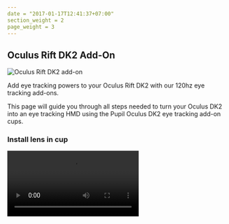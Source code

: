 ```yaml
---
date = "2017-01-17T12:41:37+07:00"
section_weight = 2
page_weight = 3
---
```


## Oculus Rift DK2 Add-On

<img src="/images/vr-ar/oculusdk2m.webp" alt="Oculus Rift DK2 add-on" >

Add eye tracking powers to your Oculus Rift DK2 with our 120hz eye tracking add-ons.

This page will guide you through all steps needed to turn your Oculus DK2 into an eye tracking HMD using the Pupil Oculus DK2 eye tracking add-on cups.

### Install lens in cup

<video src="https://www.youtube.com/embed/AVeUwAFKmAc" >

Take the lens out of an existing Oculus lens cup.

<video src="https://www.youtube.com/embed/ztT9WkDhpow" >

Remove the LED ring and insert the lens into the Pupil eye tracking cup.

<video src="https://www.youtube.com/embed/_Y0_4LDhphY" >

Install the LED ring and connect the LED power supply.

### Install cup in DK2

<video src="https://www.youtube.com/embed/5LqjfgbDydM" >

### Route cables {#dk2-route-cables}

<video src="https://www.youtube.com/embed/bvdxMYtzVTE" >

Route the USB cables through the vent holes in the top of the Oculus DK2.

### Connect cameras

Connect the eye tracking cup to the USB cable. Remove the old cup and insert the eye tracking cup in the DK2.

#### USB and Camera IDs
Once you plug the usb cables into your computer:

* the right eye camera will show up with the name: `Pupil Cam 1 ID0`
* the left eye camera will show up with the name: `Pupil Cam 1 ID1`

Both cameras are fully UVC compliant and will work with OpenCVs video backend, Pupil Capture, and libraries like `libucv` and `pyuvc`.